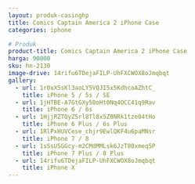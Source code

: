 ```yaml
---
layout: produk-casinghp
title: Comics Captain America 2 iPhone Case
categories: iphone

# Produk
product-title: Comics Captain America 2 iPhone Case
harga: 90000
sku: hn-2130
image-drive: 14rifu6TDejaFILP-UhFXCWOX8oJmqbqt
gallery:
  - url: 1r0xX5sKl3aoLY5VQJI5x5KdhcoAZhtC_
    title: iPhone 5 / 5s / SE
  - url: 1jHTBE-A7GtGXy50oHt0Nq4OCC41q9Rav
    title: iPhone 6 / 6s
  - url: 1HjjRZTQyZSrl8Tl8x5Z8NRk1tze04tHo
    title: iPhone 6 Plus / 6s Plus
  - url: 1RlPxHUVCese_chjr9EwlQKF4u6paMNsr
    title: iPhone 7 / 8
  - url: 1sSsU5GGcy-m2CMdMMLsk6JzT80xmeq5P
    title: iPhone 7 Plus / 8 Plus
  - url: 14rifu6TDejaFILP-UhFXCWOX8oJmqbqt
    title: iPhone X
---
```

